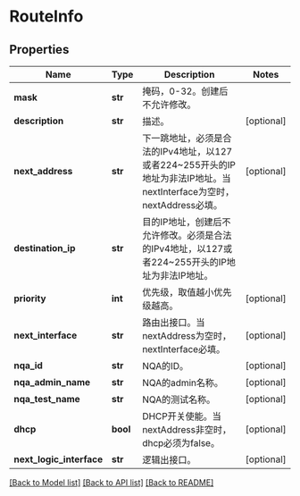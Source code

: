 # RouteInfo

## Properties
Name | Type | Description | Notes
------------ | ------------- | ------------- | -------------
**mask** | **str** | 掩码，0-32。创建后不允许修改。 | 
**description** | **str** | 描述。 | [optional] 
**next_address** | **str** | 下一跳地址，必须是合法的IPv4地址，以127或者224~255开头的IP地址为非法IP地址。当nextInterface为空时，nextAddress必填。 | [optional] 
**destination_ip** | **str** | 目的IP地址，创建后不允许修改。必须是合法的IPv4地址，以127或者224~255开头的IP地址为非法IP地址。 | 
**priority** | **int** | 优先级，取值越小优先级越高。 | [optional] 
**next_interface** | **str** | 路由出接口。当nextAddress为空时，nextInterface必填。 | [optional] 
**nqa_id** | **str** | NQA的ID。 | [optional] 
**nqa_admin_name** | **str** | NQA的admin名称。 | [optional] 
**nqa_test_name** | **str** | NQA的测试名称。 | [optional] 
**dhcp** | **bool** | DHCP开关使能。当nextAddress非空时，dhcp必须为false。 | [optional] 
**next_logic_interface** | **str** | 逻辑出接口。 | [optional] 

[[Back to Model list]](../README.md#documentation-for-models) [[Back to API list]](../README.md#documentation-for-api-endpoints) [[Back to README]](../README.md)


